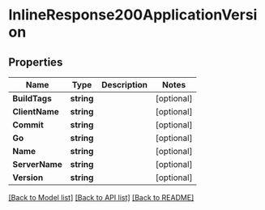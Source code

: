 # InlineResponse200ApplicationVersion

## Properties

Name | Type | Description | Notes
------------ | ------------- | ------------- | -------------
**BuildTags** | **string** |  | [optional] 
**ClientName** | **string** |  | [optional] 
**Commit** | **string** |  | [optional] 
**Go** | **string** |  | [optional] 
**Name** | **string** |  | [optional] 
**ServerName** | **string** |  | [optional] 
**Version** | **string** |  | [optional] 

[[Back to Model list]](../README.md#documentation-for-models) [[Back to API list]](../README.md#documentation-for-api-endpoints) [[Back to README]](../README.md)


